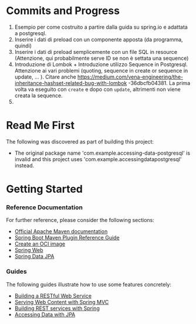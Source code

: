 # Commits and Progress

1. Esempio per come costruito a partire dalla guida su spring.io e adattata a postgresql.
2. Inserire i dati di preload con un componente apposta (da programma, quindi)
3. Inserire i dati di preload semplicemente con un file SQL in resource (Attenzione, qui 
   probabilmente serve ID se non è settata una sequence)
4. Introduzione di Lombok + Introduzione utilizzo Sequence in Postgresql. Attenzione ai vari 
   problemi (quoting, sequence in create or sequence in update, ... ). Citare anche 
   https://medium.com/vena-engineering/the-inheritance-hashset-related-bug-with-lombok
   -36dbcfb04381. La prima volta va eseguito con `create` e dopo con `update`, altrimenti 
   non viene creata la sequence.
5. 




# Read Me First
The following was discovered as part of building this project:

* The original package name 'com.example.accessing-data-postgresql' is invalid and this project uses 'com.example.accessingdatapostgresql' instead.

# Getting Started

### Reference Documentation
For further reference, please consider the following sections:

* [Official Apache Maven documentation](https://maven.apache.org/guides/index.html)
* [Spring Boot Maven Plugin Reference Guide](https://docs.spring.io/spring-boot/docs/3.1.2/maven-plugin/reference/html/)
* [Create an OCI image](https://docs.spring.io/spring-boot/docs/3.1.2/maven-plugin/reference/html/#build-image)
* [Spring Web](https://docs.spring.io/spring-boot/docs/3.1.2/reference/htmlsinge/index.html#web)
* [Spring Data JPA](https://docs.spring.io/spring-boot/docs/3.1.2/reference/htmlsinge/index.html#data.sql.jpa-and-spring-data)

### Guides
The following guides illustrate how to use some features concretely:

* [Building a RESTful Web Service](https://spring.io/guides/gs/rest-service/)
* [Serving Web Content with Spring MVC](https://spring.io/guides/gs/serving-web-content/)
* [Building REST services with Spring](https://spring.io/guides/tutorials/rest/)
* [Accessing Data with JPA](https://spring.io/guides/gs/accessing-data-jpa/)

